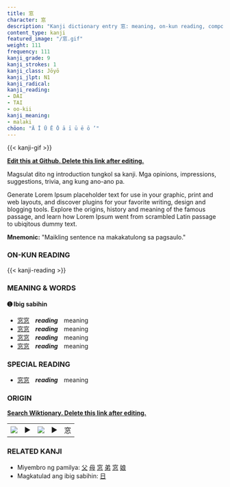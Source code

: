 ```yaml
---
title: 窓
character: 窓
description: "Kanji dictionary entry 窓: meaning, on-kun reading, compounds, origin, related kanji"
content_type: kanji
featured_image: "/窓.gif"
weight: 111
frequency: 111
kanji_grade: 9
kanji_strokes: 1
kanji_class: Jōyō
kanji_jlpt: N1
kanji_radical: 
kanji_reading: 
- DAI
- TAI
- oo-kii
kanji_meaning:
- malaki
chōon: "Ā Ī Ū Ē Ō ā ī ū ē ō ’"
---
```

[//]: # (Don't edit the line below. Kanji animated GIF code is automatically generated.)
{{< kanji-gif >}}

[//]: # (Edit below this line.)

**[Edit this at Github. Delete this link after editing.](https://github.com/tim0g/tim/tree/main/content/kanji/窓/index.md)**

Magsulat dito ng introduction tungkol sa kanji. Mga opinions, impressions, suggestions, trivia, ang kung ano-ano pa.

Generate Lorem Ipsum placeholder text for use in your graphic, print and web layouts, and discover plugins for your favorite writing, design and blogging tools. Explore the origins, history and meaning of the famous passage, and learn how Lorem Ipsum went from scrambled Latin passage to ubiqitous dummy text.
 
**Mnemonic:** "Maikling sentence na makakatulong sa pagsaulo."

### ON-KUN READING

[//]: # (Don't edit the line below. ON-KUN READING code is automatically generated.)
{{< kanji-reading >}}

### MEANING & WORDS

#### ➊ **Ibig sabihin**
  - [窓](../窓)[窓](../窓)　***reading***　meaning
  - [窓](../窓)[窓](../窓)　***reading***　meaning
  - [窓](../窓)[窓](../窓)　***reading***　meaning
  - [窓](../窓)[窓](../窓)　***reading***　meaning

### SPECIAL READING
  - [窓](../窓)[窓](../窓)　***reading***　meaning

### ORIGIN

**[Search Wiktionary. Delete this link after editing.](https://wiktionary.org/wiki/窓)**
<table class="kanji-table"><tr><td>
<img src="60px-窓-bronze.svg.png">
</td><td>▶</td><td>
<img src="60px-窓-oracle.svg.png">
</td><td>▶</td>
<td class="kanji-origin">窓</td>
</tr></table>

### RELATED KANJI
- Miyembro ng pamilya: [父](../父) [母](../母) [窓](../窓) [弟](../弟) [窓](../窓) [娘](../娘)
- Magkatulad ang ibig sabihin: [日](../日)
